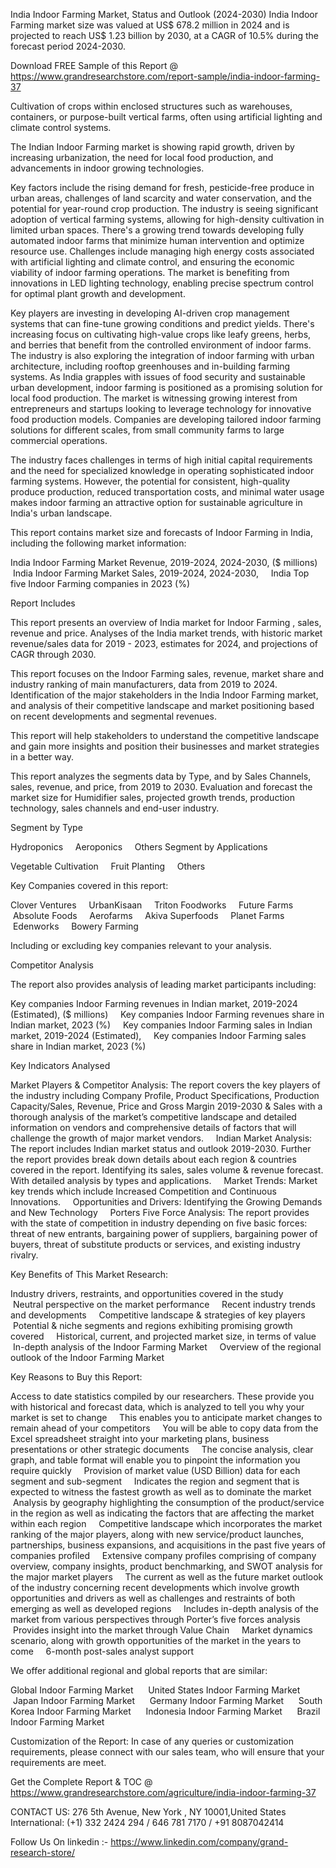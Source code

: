 India Indoor Farming Market, Status and Outlook (2024-2030)
India Indoor Farming market size was valued at US$ 678.2 million in 2024 and is projected to reach US$ 1.23 billion by 2030, at a CAGR of 10.5% during the forecast period 2024-2030.

Download FREE Sample of this Report @ https://www.grandresearchstore.com/report-sample/india-indoor-farming-37

Cultivation of crops within enclosed structures such as warehouses, containers, or purpose-built vertical farms, often using artificial lighting and climate control systems.

The Indian Indoor Farming market is showing rapid growth, driven by increasing urbanization, the need for local food production, and advancements in indoor growing technologies.

Key factors include the rising demand for fresh, pesticide-free produce in urban areas, challenges of land scarcity and water conservation, and the potential for year-round crop production. The industry is seeing significant adoption of vertical farming systems, allowing for high-density cultivation in limited urban spaces. There's a growing trend towards developing fully automated indoor farms that minimize human intervention and optimize resource use. Challenges include managing high energy costs associated with artificial lighting and climate control, and ensuring the economic viability of indoor farming operations. The market is benefiting from innovations in LED lighting technology, enabling precise spectrum control for optimal plant growth and development.

Key players are investing in developing AI-driven crop management systems that can fine-tune growing conditions and predict yields. There's increasing focus on cultivating high-value crops like leafy greens, herbs, and berries that benefit from the controlled environment of indoor farms. The industry is also exploring the integration of indoor farming with urban architecture, including rooftop greenhouses and in-building farming systems. As India grapples with issues of food security and sustainable urban development, indoor farming is positioned as a promising solution for local food production. The market is witnessing growing interest from entrepreneurs and startups looking to leverage technology for innovative food production models. Companies are developing tailored indoor farming solutions for different scales, from small community farms to large commercial operations.

The industry faces challenges in terms of high initial capital requirements and the need for specialized knowledge in operating sophisticated indoor farming systems. However, the potential for consistent, high-quality produce production, reduced transportation costs, and minimal water usage makes indoor farming an attractive option for sustainable agriculture in India's urban landscape.

This report contains market size and forecasts of Indoor Farming in India, including the following market information:

India Indoor Farming Market Revenue, 2019-2024, 2024-2030, ($ millions)
    India Indoor Farming Market Sales, 2019-2024, 2024-2030,
    India Top five Indoor Farming companies in 2023 (%)

Report Includes

This report presents an overview of India market for Indoor Farming , sales, revenue and price. Analyses of the India market trends, with historic market revenue/sales data for 2019 - 2023, estimates for 2024, and projections of CAGR through 2030.

This report focuses on the Indoor Farming sales, revenue, market share and industry ranking of main manufacturers, data from 2019 to 2024. Identification of the major stakeholders in the India Indoor Farming market, and analysis of their competitive landscape and market positioning based on recent developments and segmental revenues.

This report will help stakeholders to understand the competitive landscape and gain more insights and position their businesses and market strategies in a better way.

This report analyzes the segments data by Type, and by Sales Channels, sales, revenue, and price, from 2019 to 2030. Evaluation and forecast the market size for Humidifier sales, projected growth trends, production technology, sales channels and end-user industry.

Segment by Type

Hydroponics
    Aeroponics
    Others
Segment by Applications

Vegetable Cultivation
    Fruit Planting
    Others

Key Companies covered in this report:

Clover Ventures
    UrbanKisaan
    Triton Foodworks
    Future Farms
    Absolute Foods
    Aerofarms
    Akiva Superfoods
    Planet Farms
    Edenworks
    Bowery Farming

Including or excluding key companies relevant to your analysis.

Competitor Analysis

The report also provides analysis of leading market participants including:

Key companies Indoor Farming revenues in Indian market, 2019-2024 (Estimated), ($ millions)
    Key companies Indoor Farming revenues share in Indian market, 2023 (%)
    Key companies Indoor Farming sales in Indian market, 2019-2024 (Estimated),
    Key companies Indoor Farming sales share in Indian market, 2023 (%)

Key Indicators Analysed

Market Players & Competitor Analysis: The report covers the key players of the industry including Company Profile, Product Specifications, Production Capacity/Sales, Revenue, Price and Gross Margin 2019-2030 & Sales with a thorough analysis of the market’s competitive landscape and detailed information on vendors and comprehensive details of factors that will challenge the growth of major market vendors.
    Indian Market Analysis: The report includes Indian market status and outlook 2019-2030. Further the report provides break down details about each region & countries covered in the report. Identifying its sales, sales volume & revenue forecast. With detailed analysis by types and applications.
    Market Trends: Market key trends which include Increased Competition and Continuous Innovations.
    Opportunities and Drivers: Identifying the Growing Demands and New Technology
    Porters Five Force Analysis: The report provides with the state of competition in industry depending on five basic forces: threat of new entrants, bargaining power of suppliers, bargaining power of buyers, threat of substitute products or services, and existing industry rivalry.

Key Benefits of This Market Research:

Industry drivers, restraints, and opportunities covered in the study
    Neutral perspective on the market performance
    Recent industry trends and developments
    Competitive landscape & strategies of key players
    Potential & niche segments and regions exhibiting promising growth covered
    Historical, current, and projected market size, in terms of value
    In-depth analysis of the Indoor Farming Market
    Overview of the regional outlook of the Indoor Farming Market

Key Reasons to Buy this Report:

Access to date statistics compiled by our researchers. These provide you with historical and forecast data, which is analyzed to tell you why your market is set to change
    This enables you to anticipate market changes to remain ahead of your competitors
    You will be able to copy data from the Excel spreadsheet straight into your marketing plans, business presentations or other strategic documents
    The concise analysis, clear graph, and table format will enable you to pinpoint the information you require quickly
    Provision of market value (USD Billion) data for each segment and sub-segment
    Indicates the region and segment that is expected to witness the fastest growth as well as to dominate the market
    Analysis by geography highlighting the consumption of the product/service in the region as well as indicating the factors that are affecting the market within each region
    Competitive landscape which incorporates the market ranking of the major players, along with new service/product launches, partnerships, business expansions, and acquisitions in the past five years of companies profiled
    Extensive company profiles comprising of company overview, company insights, product benchmarking, and SWOT analysis for the major market players
    The current as well as the future market outlook of the industry concerning recent developments which involve growth opportunities and drivers as well as challenges and restraints of both emerging as well as developed regions
    Includes in-depth analysis of the market from various perspectives through Porter’s five forces analysis
    Provides insight into the market through Value Chain
    Market dynamics scenario, along with growth opportunities of the market in the years to come
    6-month post-sales analyst support

We offer additional regional and global reports that are similar:

Global Indoor Farming Market 
    United States Indoor Farming Market 
    Japan Indoor Farming Market 
    Germany Indoor Farming Market 
    South Korea Indoor Farming Market 
    Indonesia Indoor Farming Market 
    Brazil Indoor Farming Market

Customization of the Report: In case of any queries or customization requirements, please connect with our sales team, who will ensure that your requirements are meet.

Get the Complete Report & TOC @ https://www.grandresearchstore.com/agriculture/india-indoor-farming-37

CONTACT US:
276 5th Avenue, New York , NY 10001,United States
International: (+1) 332 2424 294 / 646 781 7170 / +91 8087042414

Follow Us On linkedin :- https://www.linkedin.com/company/grand-research-store/
